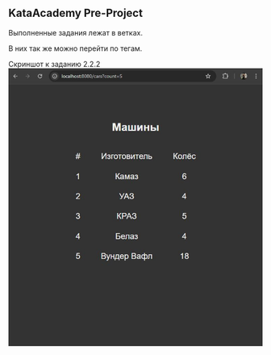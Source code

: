 ## KataAcademy Pre-Project

Выполненные задания лежат в ветках.

В них так же можно перейти по тегам.



Скриншот к заданию 2.2.2
![screenshot](https://raw.githubusercontent.com/MighteeCactus/Kata-PP/refs/heads/task_2.2.2/media/screenshot.jpg)